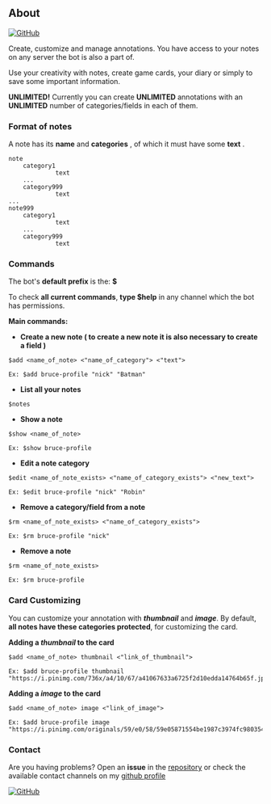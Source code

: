## About
[![GitHub](https://img.shields.io/badge/Invite%20Leaf%20Card%20to%20your%20server-black)](https://discord.com/api/oauth2/authorize?client_id=952058655979749416&permissions=326417770496&scope=bot)

Create, customize and manage annotations. You have access to your notes on any server the bot is also a part of.

Use your creativity with notes, create game cards, your diary or simply to save some important information.

**UNLIMITED!** Currently you can create **UNLIMITED** annotations with an **UNLIMITED** number of categories/fields in each of them.

### Format of notes

A note has its **name** and **categories** , of which it must have some **text** .

```
note
    category1
             text       
    ...         
    category999
             text        
...     
note999
    category1
             text     
    ...         
    category999
             text
```

### Commands

The bot's **default prefix** is the: **$**

To check **all current commands**, **type $help** in any channel which the bot has permissions.

**Main commands:**
- **Create a new note ( to create a new note it is also necessary to create a field )** 
```
$add <name_of_note> <"name_of_category"> <"text">
```
```
Ex: $add bruce-profile "nick" "Batman"
```
- **List all your notes**
```
$notes
```
- **Show a note**
```
$show <name_of_note>
```
```
Ex: $show bruce-profile
```
- **Edit a note category**
```
$edit <name_of_note_exists> <"name_of_category_exists"> <"new_text">
```
```
Ex: $edit bruce-profile "nick" "Robin"
```
- **Remove a category/field from a note**
```
$rm <name_of_note_exists> <"name_of_category_exists">
```
```
Ex: $rm bruce-profile "nick"
```
- **Remove a note**
```
$rm <name_of_note_exists>
```
```
Ex: $rm bruce-profile
```

### Card Customizing

You can customize your annotation with **_thumbnail_** and **_image_**. By default, **all notes have these categories protected**, for customizing the card.

**Adding a _thumbnail_ to the card**
```
$add <name_of_note> thumbnail <"link_of_thumbnail">
```
```
Ex: $add bruce-profile thumbnail "https://i.pinimg.com/736x/a4/10/67/a41067633a6725f2d10edda14764b65f.jpg"
```
**Adding a _image_ to the card**
```
$add <name_of_note> image <"link_of_image">
```
```
Ex: $add bruce-profile image "https://i.pinimg.com/originals/59/e0/58/59e05871554be1987c3974fc98035490.jpg"
```
### Contact

Are you having problems? Open an **issue** in the [repository](https://github.com/davidrezende/haru-bot/) or check the available contact channels on my [github profile](https://github.com/davidrezende)

[![GitHub](https://img.shields.io/github/followers/davidrezende?style=social)](https://github.com/login?return_to=https%3A%2F%2Fgithub.com%2Fdavidrezende)

